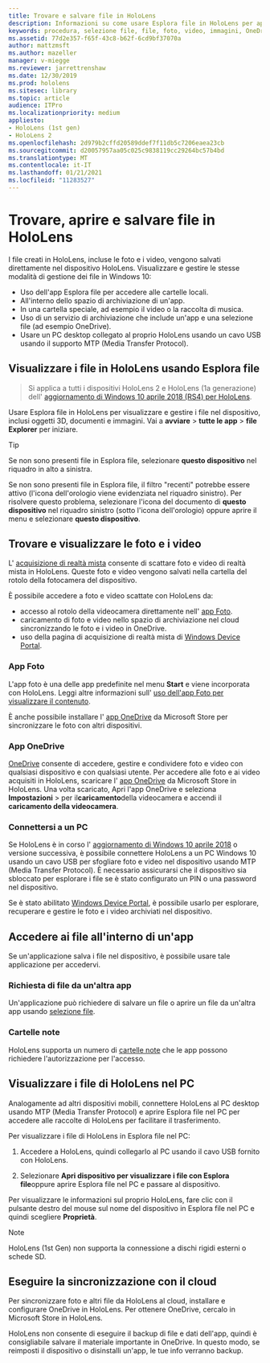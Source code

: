 ```yaml
---
title: Trovare e salvare file in HoloLens
description: Informazioni su come usare Esplora file in HoloLens per aprire, visualizzare e gestire i file nel dispositivo di realtà mista.
keywords: procedura, selezione file, file, foto, video, immagini, OneDrive, archiviazione, Esplora file, hololens
ms.assetid: 77d2e357-f65f-43c8-b62f-6cd9bf37070a
author: mattzmsft
ms.author: mazeller
manager: v-miegge
ms.reviewer: jarrettrenshaw
ms.date: 12/30/2019
ms.prod: hololens
ms.sitesec: library
ms.topic: article
audience: ITPro
ms.localizationpriority: medium
appliesto:
- HoloLens (1st gen)
- HoloLens 2
ms.openlocfilehash: 2d979b2cffd20589ddef7f11db5c7206eaea23cb
ms.sourcegitcommit: d20057957aa05c025c9838119cc29264bc57b4bd
ms.translationtype: MT
ms.contentlocale: it-IT
ms.lasthandoff: 01/21/2021
ms.locfileid: "11283527"
---
```

# Trovare, aprire e salvare file in HoloLens

I file creati in HoloLens, incluse le foto e i video, vengono salvati direttamente nel dispositivo HoloLens. Visualizzare e gestire le stesse modalità di gestione dei file in Windows 10:

- Uso dell'app Esplora file per accedere alle cartelle locali.
- All'interno dello spazio di archiviazione di un'app.
- In una cartella speciale, ad esempio il video o la raccolta di musica.
- Uso di un servizio di archiviazione che include un'app e una selezione file (ad esempio OneDrive).
- Usare un PC desktop collegato al proprio HoloLens usando un cavo USB usando il supporto MTP (Media Transfer Protocol).

## Visualizzare i file in HoloLens usando Esplora file

> Si applica a tutti i dispositivi HoloLens 2 e HoloLens (1a generazione) dell' [aggiornamento di Windows 10 aprile 2018 (RS4) per HoloLens](https://docs.microsoft.com/windows/mixed-reality/release-notes-april-2018).

Usare Esplora file in HoloLens per visualizzare e gestire i file nel dispositivo, inclusi oggetti 3D, documenti e immagini. Vai a **avviare**   >  **tutte le app**   >  **file Explorer** per iniziare.

> [!TIP]
> Se non sono presenti file in Esplora file, selezionare **questo dispositivo** nel riquadro in alto a sinistra.

Se non sono presenti file in Esplora file, il filtro "recenti" potrebbe essere attivo (l'icona dell'orologio viene evidenziata nel riquadro sinistro). Per risolvere questo problema, selezionare l'icona del documento di **questo dispositivo** nel riquadro sinistro (sotto l'icona dell'orologio) oppure aprire il menu e selezionare **questo dispositivo**.

## Trovare e visualizzare le foto e i video

L' [acquisizione di realtà mista](holographic-photos-and-videos.md) consente di scattare foto e video di realtà mista in HoloLens.  Queste foto e video vengono salvati nella cartella del rotolo della fotocamera del dispositivo.

È possibile accedere a foto e video scattate con HoloLens da:

- accesso al rotolo della videocamera direttamente nell' [app Foto](holographic-photos-and-videos.md).
- caricamento di foto e video nello spazio di archiviazione nel cloud sincronizzando le foto e i video in OneDrive.
- uso della pagina di acquisizione di realtà mista di [Windows Device Portal](https://docs.microsoft.com/windows/mixed-reality/using-the-windows-device-portal#mixed-reality-capture).

### App Foto

L'app foto è una delle app predefinite nel menu **Start** e viene incorporata con HoloLens. Leggi altre informazioni sull' [uso dell'app Foto per visualizzare il contenuto](holographic-photos-and-videos.md).

È anche possibile installare l' [app OneDrive](https://www.microsoft.com/p/onedrive/9wzdncrfj1p3) da Microsoft Store per sincronizzare le foto con altri dispositivi.

### App OneDrive

[OneDrive](https://onedrive.live.com/) consente di accedere, gestire e condividere foto e video con qualsiasi dispositivo e con qualsiasi utente. Per accedere alle foto e ai video acquisiti in HoloLens, scaricare l' [app OneDrive](https://www.microsoft.com/p/onedrive/9wzdncrfj1p3) da Microsoft Store in HoloLens. Una volta scaricato, Apri l'app OneDrive e seleziona **Impostazioni**  >  per il**caricamento**della videocamera e accendi il **caricamento della videocamera**.

### Connettersi a un PC

Se HoloLens è in corso l' [aggiornamento di Windows 10 aprile 2018](https://docs.microsoft.com/windows/mixed-reality/release-notes-april-2018) o versione successiva, è possibile connettere HoloLens a un PC Windows 10 usando un cavo USB per sfogliare foto e video nel dispositivo usando MTP (Media Transfer Protocol). È necessario assicurarsi che il dispositivo sia sbloccato per esplorare i file se è stato configurato un PIN o una password nel dispositivo.  

Se è stato abilitato [Windows Device Portal](https://docs.microsoft.com/windows/mixed-reality/using-the-windows-device-portal), è possibile usarlo per esplorare, recuperare e gestire le foto e i video archiviati nel dispositivo.

## Accedere ai file all'interno di un'app

Se un'applicazione salva i file nel dispositivo, è possibile usare tale applicazione per accedervi.

### Richiesta di file da un'altra app

Un'applicazione può richiedere di salvare un file o aprire un file da un'altra app usando [selezione file](https://docs.microsoft.com/windows/mixed-reality/app-model#file-pickers).

### Cartelle note

HoloLens supporta un numero di [cartelle note](https://docs.microsoft.com/windows/mixed-reality/app-model#known-folders) che le app possono richiedere l'autorizzazione per l'accesso.

## Visualizzare i file di HoloLens nel PC

Analogamente ad altri dispositivi mobili, connettere HoloLens al PC desktop usando MTP (Media Transfer Protocol) e aprire Esplora file nel PC per accedere alle raccolte di HoloLens per facilitare il trasferimento.

Per visualizzare i file di HoloLens in Esplora file nel PC:

1. Accedere a HoloLens, quindi collegarlo al PC usando il cavo USB fornito con HoloLens.

1. Selezionare **Apri dispositivo per visualizzare i file con Esplora file**oppure aprire Esplora file nel PC e passare al dispositivo.

Per visualizzare le informazioni sul proprio HoloLens, fare clic con il pulsante destro del mouse sul nome del dispositivo in Esplora file nel PC e quindi scegliere **Proprietà**.

> [!NOTE]
> HoloLens (1st Gen) non supporta la connessione a dischi rigidi esterni o schede SD.

## Eseguire la sincronizzazione con il cloud

Per sincronizzare foto e altri file da HoloLens al cloud, installare e configurare OneDrive in HoloLens. Per ottenere OneDrive, cercalo in Microsoft Store in HoloLens.

HoloLens non consente di eseguire il backup di file e dati dell'app, quindi è consigliabile salvare il materiale importante in OneDrive. In questo modo, se reimposti il dispositivo o disinstalli un'app, le tue info verranno backup.
